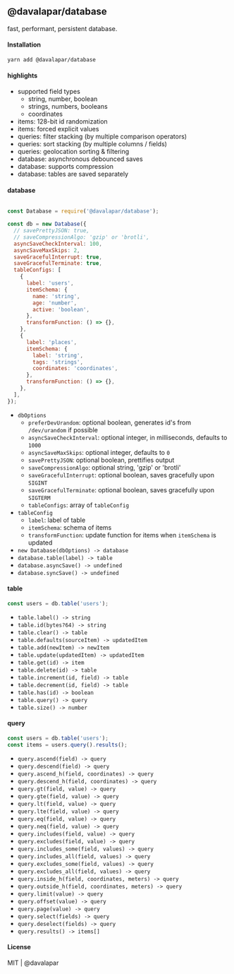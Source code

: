 ## @davalapar/database

fast, performant, persistent database.

#### Installation

```sh
yarn add @davalapar/database
```

#### highlights

- supported field types
  - string, number, boolean
  - strings, numbers, booleans
  - coordinates
- items: 128-bit id randomization
- items: forced explicit values
- queries: filter stacking (by multiple comparison operators)
- queries: sort stacking (by multiple columns / fields)
- queries: geolocation sorting & filtering
- database: asynchronous debounced saves
- database: supports compression
- database: tables are saved separately

#### database

```js

const Database = require('@davalapar/database');

const db = new Database({
  // savePrettyJSON: true,
  // saveCompressionAlgo: 'gzip' or 'brotli',
  asyncSaveCheckInterval: 100,
  asyncSaveMaxSkips: 2,
  saveGracefulInterrupt: true,
  saveGracefulTerminate: true,
  tableConfigs: [
    {
      label: 'users',
      itemSchema: {
        name: 'string',
        age: 'number',
        active: 'boolean',
      },
      transformFunction: () => {},
    },
    {
      label: 'places',
      itemSchema: {
        label: 'string',
        tags: 'strings',
        coordinates: 'coordinates',
      },
      transformFunction: () => {},
    },
  ],
});
```

- `dbOptions`
  - `preferDevUrandom`: optional boolean, generates id's from `/dev/urandom` if possible
  - `asyncSaveCheckInterval`: optional integer, in milliseconds, defaults to `1000`
  - `asyncSaveMaxSkips`: optional integer, defaults to `0`
  - `savePrettyJSON`: optional boolean, prettifies output
  - `saveCompressionAlgo`: optional string, 'gzip' or 'brotli'
  - `saveGracefulInterrupt`: optional boolean, saves gracefully upon `SIGINT`
  - `saveGracefulTerminate`: optional boolean, saves gracefully upon `SIGTERM`
  - `tableConfigs`: array of `tableConfig`
- `tableConfig`
  - `label`: label of table
  - `itemSchema`: schema of items
  - `transformFunction`: update function for items when `itemSchema` is updated
- `new Database(dbOptions) -> database`
- `database.table(label) -> table`
- `database.asyncSave() -> undefined`
- `database.syncSave() -> undefined`

#### table

```js
const users = db.table('users');
```

- `table.label() -> string`
- `table.id(bytes?64) -> string`
- `table.clear() -> table`
- `table.defaults(sourceItem) -> updatedItem`
- `table.add(newItem) -> newItem`
- `table.update(updatedItem) -> updatedItem`
- `table.get(id) -> item`
- `table.delete(id) -> table`
- `table.increment(id, field) -> table`
- `table.decrement(id, field) -> table`
- `table.has(id) -> boolean`
- `table.query() -> query`
- `table.size() -> number`

#### query

```js
const users = db.table('users');
const items = users.query().results();
```

- `query.ascend(field) -> query`
- `query.descend(field) -> query`
- `query.ascend_h(field, coordinates) -> query`
- `query.descend_h(field, coordinates) -> query`
- `query.gt(field, value) -> query`
- `query.gte(field, value) -> query`
- `query.lt(field, value) -> query`
- `query.lte(field, value) -> query`
- `query.eq(field, value) -> query`
- `query.neq(field, value) -> query`
- `query.includes(field, value) -> query`
- `query.excludes(field, value) -> query`
- `query.includes_some(field, values) -> query`
- `query.includes_all(field, values) -> query`
- `query.excludes_some(field, values) -> query`
- `query.excludes_all(field, values) -> query`
- `query.inside_h(field, coordinates, meters) -> query`
- `query.outside_h(field, coordinates, meters) -> query`
- `query.limit(value) -> query`
- `query.offset(value) -> query`
- `query.page(value) -> query`
- `query.select(fields) -> query`
- `query.deselect(fields) -> query`
- `query.results() -> items[]`

#### License

MIT | @davalapar
